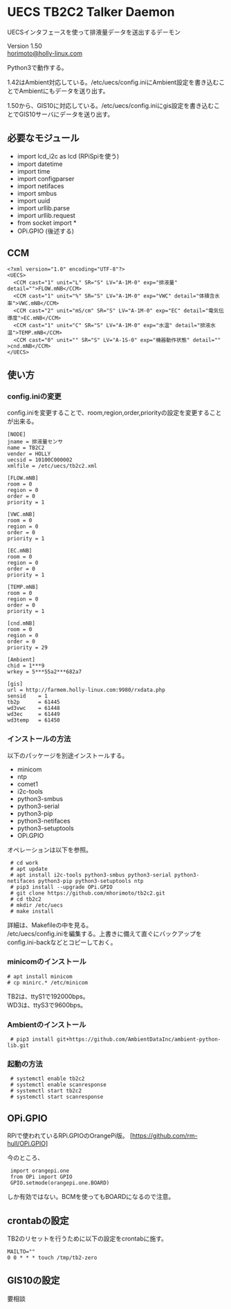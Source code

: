 # UECS TB2C2 Talker Daemon

UECSインタフェースを使って排液量データを送出するデーモン


Version 1.50  
horimoto@holly-linux.com

Python3で動作する。

1.42はAmbient対応している。/etc/uecs/config.iniにAmbient設定を書き込むことでAmbientにもデータを送り出す。

1.50から、GIS10に対応している。/etc/uecs/config.iniにgis設定を書き込むことでGIS10サーバにデータを送り出す。

## 必要なモジュール

 * import lcd_i2c as lcd   (RPiSpiを使う)
 * import datetime
 * import time
 * import configparser
 * import netifaces
 * import smbus
 * import uuid
 * import urllib.parse
 * import urllib.request
 * from socket import *
 * OPi.GPIO (後述する)
 
## CCM

    <?xml version="1.0" encoding="UTF-8"?>
    <UECS>
      <CCM cast="1" unit="L" SR="S" LV="A-1M-0" exp="排液量" detail="">FLOW.mNB</CCM>
      <CCM cast="1" unit="%" SR="S" LV="A-1M-0" exp="VWC" detail="体積含水率">VWC.mNB</CCM>
      <CCM cast="2" unit="mS/cm" SR="S" LV="A-1M-0" exp="EC" detail="電気伝導度">EC.mNB</CCM>
      <CCM cast="1" unit="C" SR="S" LV="A-1M-0" exp="水温" detail="排液水温">TEMP.mNB</CCM>
      <CCM cast="0" unit="" SR="S" LV="A-1S-0" exp="機器動作状態" detail="" >cnd.mNB</CCM>
    </UECS>


## 使い方

### config.iniの変更

config.iniを変更することで、room,region,order,priorityの設定を変更することが出来る。

    [NODE]
    jname = 排液量センサ
    name = TB2C2
    vender = HOLLY
    uecsid = 10100C000002
    xmlfile = /etc/uecs/tb2c2.xml
    
    [FLOW.mNB]
    room = 0
    region = 0
    order = 0
    priority = 1
    
    [VWC.mNB]
    room = 0
    region = 0
    order = 0
    priority = 1
    
    [EC.mNB]
    room = 0
    region = 0
    order = 0
    priority = 1
    
    [TEMP.mNB]
    room = 0
    region = 0
    order = 0
    priority = 1
    
    [cnd.mNB]
    room = 0
    region = 0
    order = 0
    priority = 29
    
    [Ambient]
    chid = 1***9
    wrkey = 5***55a2***682a7
    
    [gis]
    url = http://farmem.holly-linux.com:9980/rxdata.php
    sensid    = 1
    tb2p      = 61445
    wd3vwc    = 61448
    wd3ec     = 61449
    wd3temp   = 61450

### インストールの方法

以下のパッケージを別途インストールする。

* minicom
* ntp
* comet1
* i2c-tools
* python3-smbus
* python3-serial
* python3-pip
* python3-netifaces
* python3-setuptools
* OPi.GPIO

オペレーションは以下を参照。

     # cd work
     # apt update
     # apt install i2c-tools python3-smbus python3-serial python3-netifaces python3-pip python3-setuptools ntp
     # pip3 install --upgrade OPi.GPIO
     # git clone https://github.com/mhorimoto/tb2c2.git
     # cd tb2c2
     # mkdir /etc/uecs
     # make install

 詳細は、Makefileの中を見る。  
 /etc/uecs/config.iniを編集する。上書きに備えて直ぐにバックアップをconfig.ini-backなどとコピーしておく。

### minicomのインストール

    # apt install minicom
    # cp minirc.* /etc/minicom

 TB2は、ttyS1で192000bps。  
 WD3は、ttyS3で9600bps。

### Ambientのインストール

     # pip3 install git+https://github.com/AmbientDataInc/ambient-python-lib.git

### 起動の方法

     # systemctl enable tb2c2
     # systemctl enable scanresponse
     # systemctl start tb2c2
     # systemctl start scanresponse
    

## OPi.GPIO

 RPiで使われているRPi.GPIOのOrangePi版。
 [https://github.com/rm-hull/OPi.GPIO]


 今のところ、

     import orangepi.one
     from OPi import GPIO
     GPIO.setmode(orangepi.one.BOARD)

 しか有効ではない。BCMを使ってもBOARDになるので注意。

## crontabの設定

TB2のリセットを行うために以下の設定をcrontabに施す。

    MAILTO=""
    0 0 * * * touch /tmp/tb2-zero

## GIS10の設定

要相談
